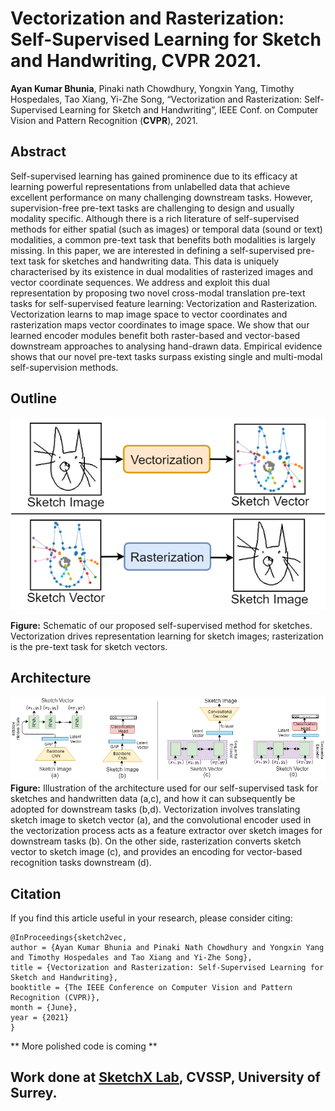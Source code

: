# Vectorization and Rasterization: Self-Supervised Learning for Sketch and Handwriting, CVPR 2021.
**Ayan Kumar Bhunia**, Pinaki nath Chowdhury, Yongxin Yang, Timothy Hospedales, Tao Xiang, Yi-Zhe Song, “Vectorization and Rasterization: Self-Supervised Learning for Sketch and Handwriting”, IEEE Conf. on Computer Vision and Pattern Recognition (**CVPR**), 2021. 

## Abstract
Self-supervised learning has gained prominence due to its efficacy at learning powerful representations from unlabelled data that achieve excellent performance on many challenging downstream tasks. However, supervision-free pre-text tasks are challenging to design and usually modality specific. Although there is a rich literature of self-supervised methods for either spatial (such as images) or temporal data (sound or text) modalities, a common pre-text task that benefits both modalities is largely missing. In this paper, we are interested in defining a self-supervised pre-text task for sketches and handwriting data. This data is uniquely characterised by its existence in dual modalities of  rasterized images and vector coordinate sequences. We address and exploit this dual representation by proposing two novel cross-modal translation pre-text tasks for self-supervised feature learning: Vectorization and Rasterization. Vectorization learns to map image space to vector coordinates and  rasterization maps vector coordinates to image space. We show that our learned encoder modules benefit both raster-based and vector-based downstream approaches to analysing hand-drawn data. Empirical evidence shows that our novel pre-text tasks surpass existing single and multi-modal self-supervision methods.

## Outline
![Outline](./sample_images/outline.png)

**Figure:** Schematic of our proposed self-supervised method for sketches. Vectorization drives representation learning for sketch images; rasterization is the pre-text task for sketch vectors.
## Architecture

![Framework](./sample_images/framework.png)
**Figure:** Illustration of the architecture used for our self-supervised task for sketches and handwritten data (a,c), and how it can subsequently be adopted for downstream tasks (b,d). Vectorization involves translating sketch image to sketch vector (a), and the convolutional encoder used in the vectorization process acts as a feature extractor over sketch images for downstream tasks (b). On the other side, rasterization converts sketch vector to sketch image (c), and provides an encoding for vector-based recognition tasks downstream (d).

## Citation

If you find this article useful in your research, please consider citing:
```
@InProceedings{sketch2vec,
author = {Ayan Kumar Bhunia and Pinaki Nath Chowdhury and Yongxin Yang and Timothy Hospedales and Tao Xiang and Yi-Zhe Song},
title = {Vectorization and Rasterization: Self-Supervised Learning for Sketch and Handwriting},
booktitle = {The IEEE Conference on Computer Vision and Pattern Recognition (CVPR)},
month = {June},
year = {2021}
}
```
** More polished code is coming **
## Work done at [SketchX Lab](http://sketchx.ai/), CVSSP, University of Surrey. 
